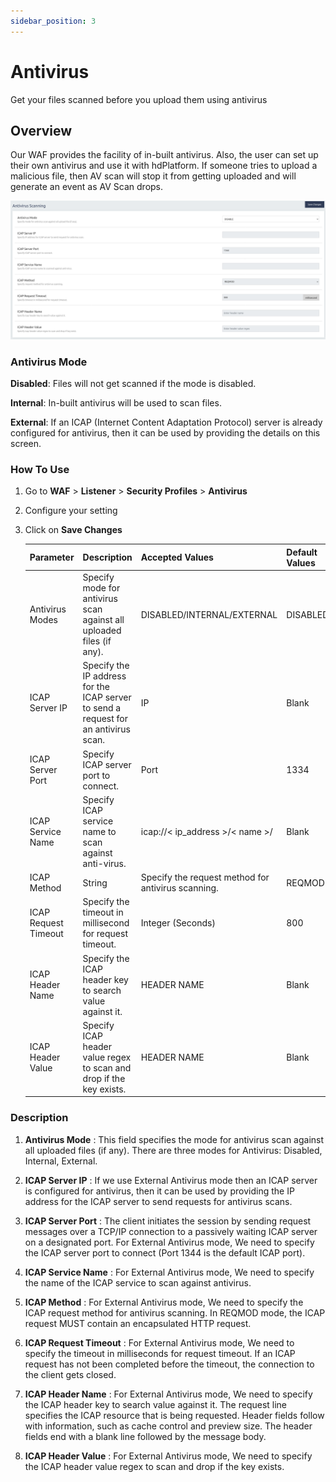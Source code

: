 ```yaml
---
sidebar_position: 3
---
```


# Antivirus 
Get your files scanned before you upload them using antivirus

## Overview
Our WAF provides the facility of in-built antivirus. Also, the user can set up their own antivirus and use it with hdPlatform. If someone tries to upload a malicious file, then AV scan will stop it from getting uploaded and will generate an event as AV Scan drops.

![Antivirus](/img/waf/v6/docs/antivirus.png)

### Antivirus Mode 
**Disabled**: Files will not get scanned if the mode is disabled.

**Internal**: In-built antivirus will be used to scan files.

**External**: If an ICAP (Internet Content Adaptation Protocol) server is already configured for antivirus, then it can be used by providing the details on this screen.

### How To Use 
1. Go to **WAF** > **Listener** > **Security Profiles** > **Antivirus**
2. Configure your setting 
3. Click on **Save Changes**

    Parameter | Description |Accepted Values  | Default Values | 
    | ----------- | ----------- | ----------- | ----------|
     | Antivirus Modes | Specify mode for antivirus scan against all uploaded files (if any). | DISABLED/INTERNAL/EXTERNAL | DISABLED |
     | ICAP Server IP | Specify the IP address for the ICAP server to send a request for an antivirus scan. | IP | Blank |
     | ICAP Server Port | Specify ICAP server port to connect.| Port | 1334 |
     | ICAP Service Name | Specify ICAP service name to scan against anti-virus. | icap://< ip_address >/< name >/ | Blank |
     | ICAP Method| String | Specify the request method for antivirus scanning.| REQMOD | REQMOD |
     | ICAP Request Timeout | Specify the timeout in millisecond for request timeout. | Integer (Seconds) | 800 |
     | ICAP Header Name | Specify the ICAP header key to search value against it.| HEADER NAME | Blank |
     | ICAP Header Value | Specify ICAP header value regex to scan and drop if the key exists. | HEADER NAME | Blank |

### Description
1. **Antivirus Mode** :
This field specifies the mode for antivirus scan against all uploaded files (if any). There are three modes for Antivirus: Disabled, Internal, External.

2. **ICAP Server IP** :
If we use External Antivirus mode then an ICAP server is configured for antivirus, then it can be used by providing the IP address for the ICAP server to send requests for antivirus scans.

3. **ICAP Server Port** :
The client initiates the session by sending request messages over a TCP/IP connection to a passively waiting ICAP server on a designated port. For External Antivirus mode, We need to specify the ICAP server port to connect (Port 1344 is the default ICAP port).

4. **ICAP Service Name** :
For External Antivirus mode, We need to specify the name of the ICAP service to scan against antivirus.

5. **ICAP Method** :
For External Antivirus mode, We need to specify the ICAP request method for antivirus scanning. In REQMOD mode, the ICAP request MUST contain an encapsulated HTTP request.

6. **ICAP Request Timeout** :
For External Antivirus mode, We need to specify the timeout in milliseconds for request timeout. If an ICAP request has not been completed before the timeout, the connection to the client gets closed.

7. **ICAP Header Name** :
For External Antivirus mode, We need to specify the ICAP header key to search value against it. The request line specifies the ICAP resource that is being requested. Header fields follow with information, such as cache control and preview size. The header fields end with a blank line followed by the message body.

8. **ICAP Header Value** :
For External Antivirus mode, We need to specify the ICAP header value regex to scan and drop if the key exists.
